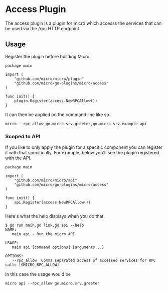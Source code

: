 # Access Plugin

The access plugin is a plugin for micro which accesss the services that can be used via the /rpc HTTP endpoint.

## Usage

Register the plugin before building Micro

```
package main

import (
	"github.com/micro/micro/plugin"
	"github.com/micro/go-plugins/micro/access"
)

func init() {
	plugin.Register(access.NewRPCAllow())
}
```

It can then be applied on the command line like so.

```
micro --rpc_allow go.micro.srv.greeter,go.micro.srv.example api
```

### Scoped to API

If you like to only apply the plugin for a specific component you can register it with that specifically. 
For example, below you'll see the plugin registered with the API.

```
package main

import (
	"github.com/micro/micro/api"
	"github.com/micro/go-plugins/micro/access"
)

func init() {
	api.Register(access.NewRPCAllow())
}
```

Here's what the help displays when you do that.

```
$ go run main.go link.go api --help
NAME:
   main api - Run the micro API

USAGE:
   main api [command options] [arguments...]

OPTIONS:
   --rpc_allow 	Comma separated access of accessed services for RPC calls [$MICRO_RPC_ALLOW]
```

In this case the usage would be

```
micro api --rpc_allow go.micro.srv.greeter
```
